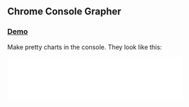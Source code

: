 ## Chrome Console Grapher

### [Demo](http://adamschwartz.co/chrome-console-grapher)

Make pretty charts in the console. They look like this:

![Example bar chart](/example.png?raw=true)
